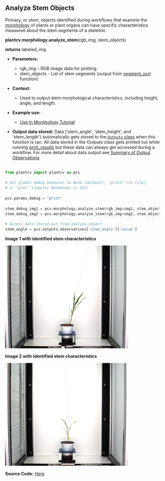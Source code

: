 ## Analyze Stem Objects

Primary, or stem, objects identified during workflows that examine the [morphology](morphology_tutorial.md) of 
plants or plant organs can have specific characteristics measured about the stem segments of a skeleton.

**plantcv.morphology.analyze_stem**(*rgb_img, stem_objects*)

**returns** labeled_img

- **Parameters:**
    - rgb_img - RGB image data for plotting.
    - stem_objects - List of stem segments (output from [segment_sort](segment_sort.md) function)
- **Context:**
    - Used to output stem morphological characteristics, including height, angle, and length.
- **Example use:**
    - [Use In Morphology Tutorial](morphology_tutorial.md)


- **Output data stored:** Data ('stem_angle', 'stem_height', and 'stem_length') 
    automatically gets stored to the [`Outputs` class](outputs.md) when this function is ran. 
    All data stored in the Outputs class gets printed out while running [print_results](print_results.md) but
    these data can always get accessed during a workflow. For more detail about data output see 
    [Summary of Output Observations](output_measurements.md#summary-of-output-observations)
    
 ```python

from plantcv import plantcv as pcv

# Set global debug behavior to None (default), "print" (to file), 
# or "plot" (Jupyter Notebooks or X11)

pcv.params.debug = "print"
    
stem_debug_img1 = pcv.morphology.analyze_stem(rgb_img=img1, stem_objects=stem_objects1)
stem_debug_img2 = pcv.morphology.analyze_stem(rgb_img=img2, stem_objects=stem_objects2)

# Access data stored out from analyze_object
stem_angle = pcv.outputs.observations['stem_angle']['value']

```

**Image 1 with identified stem characteristics**

![Screenshot](img/documentation_images/analyze_stem/143_segmented_angles.jpg)

**Image 2 with identified stem characteristics**

![Screenshot](img/documentation_images/analyze_stem/218_segmented_angles.jpg)

**Source Code:** [Here](https://github.com/danforthcenter/plantcv/blob/master/plantcv/plantcv/morphology/analyze_stem.py)
